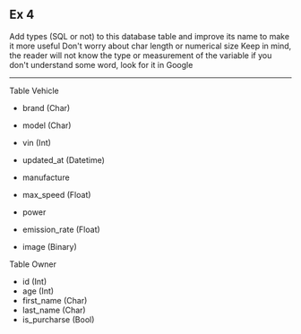 ## Ex 4

Add types (SQL or not) to this database table and improve its name to make it more useful
Don't worry about char length or numerical size
Keep in mind, the reader will not know the type or measurement of the variable
if you don't understand some word, look for it in Google

---

Table Vehicle

*   brand (Char)
*   model (Char)
*   vin (Int)
*   updated_at (Datetime)

*   manufacture
*   max_speed (Float)
*   power 
*   emission_rate (Float)
*   image (Binary)

Table Owner

*   id (Int)
*   age (Int)
*   first_name (Char) 
*   last_name (Char)
*   is_purcharse (Bool)

